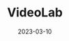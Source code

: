 ---
layout: default
modal-id: 4
title: VideoLab
date: 2023-03-10
img: vl-01.png
alt: image-alt
project-date: September 2021 - June 2023
category: Web Development, Python, Flask, Bootstrap
description: VideoLab is my master's thesis project. It is a novel prototype that is intended to help end-users effectively record and edit video attachments to supplement bug reports. My master's thesis detailing the development of the tool can be found <a href="https://escholarship.org/uc/item/0h25c29d">here</a>. The code for VideoLab can be seen <a href="https://github.com/nete-madi/bug-swatter">here.</a>

---